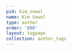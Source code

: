 ```yaml
---
pid: kim_sowol
name: Kim Sowol
type: author
order: '090'
layout: tagpage
collection: author_tags
---
```

